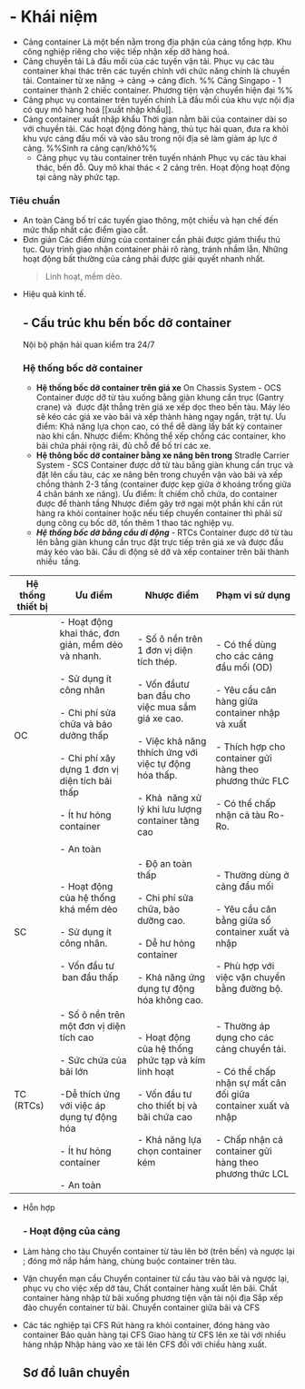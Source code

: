 # - Khái niệm
- Cảng container 
  Là một bến nằm trong địa phận của cảng tổng hợp.
	Khu công nghiệp riêng cho việc tiếp nhận xếp dỡ hàng hoá.
- Cảng chuyền tải 
  Là đầu mối của các tuyến vận tải.
	Phục vụ các tàu container khai thác trên các tuyến chính với chức năng chính là chuyền tải.
	Container từ xe nâng -> cảng -> cảng đích.
%% Cảng Singapo - 1 container thành 2 chiếc container. Phương tiện vận chuyển hiện đại %%
- Cảng phục vụ container trên tuyến chính 
  Là đầu mối của khu vực nội địa có quy mô hàng hoá [[xuất nhập khẩu]]. 
- Cảng container xuất nhập khẩu
  Thời gian nằm bãi của container dài so với chuyền tải. Các hoạt động đóng hàng, thủ tục hải quan, đưa ra khỏi khu vực cảng đầu mối và vào sâu trong nội địa sẽ làm giảm áp lực ở cảng.
  %%Sinh ra cảng cạn/khô%%
  - Cảng phục vụ tàu container trên tuyến nhánh
Phục vụ các tàu khai thác, bến đỗ.
Quy mô khai thác < 2 cảng trên.
Hoạt động hoạt động tại cảng này phức tạp.

### Tiêu chuẩn
- An toàn 
Cảng bố trí các tuyến giao thông, một chiều và hạn chế đến mức thấp nhất các điểm giao cắt.
- Đơn giản
  Các điểm dừng của container cần phải được giảm thiểu thủ tục. Quy trình giao nhận container phải rõ ràng, tránh nhầm lẫn.
  Những hoạt động bất thường của cảng phải được giải quyết nhanh nhất.
  >Linh hoạt, mềm dẻo.
- Hiệu quả kinh tế.
  ## - Cấu trúc khu bến bốc dỡ container 
  Nội bộ phận hải quan kiểm tra 24/7
  ### Hệ thống bốc dỡ container 
  - **Hệ thống bốc dỡ container trên giá xe** On Chassis System - OCS
  Container được dỡ từ tàu xuống bằng giàn khung cần trục (Gantry crane) và  được đặt thẳng trên giá xe xếp dọc theo bến tàu. Máy léo sẽ kéo các giá xe vào bãi và xếp thành hàng ngay ngắn, trật tự.
    Ưu điểm: Khả năng lựa chọn cao, có thể dễ dàng lấy bất kỳ container nào khi cần.
	Nhược điểm: Không thể xếp chồng các container, kho bãi chứa phải rộng rãi, đủ chỗ để bố trí các xe.
  - **Hệ thông bốc dỡ container bằng xe nâng bên trong** Stradle Carrier System - SCS
Container được dỡ từ tàu bằng giàn khung cần trục và đặt lên cầu tàu, các xe nâng bên trong chuyển vận vào bãi và xếp chồng thành 2-3 tầng (container được kẹp giữa ở khoảng trống giữa 4 chân bánh xe nâng).
	Ưu điểm: Ít chiếm chỗ chứa, do container được để thành tầng
	Nhược điểm gây trở ngại một phần khi cần rút hàng ra khỏi container hoặc nếu tiếp chuyển container thì phải sử dụng công cụ bốc dỡ, tốn thêm 1 thao tác nghiệp vụ.
  - **_Hệ thống bốc dỡ bằng cẩu di động_** - RTCs
Container được dỡ từ tàu lên bằng giàn khung cần trục đặt trực tiếp trên giá xe và được đầu máy kéo vào bãi. Cẩu di động sẽ dỡ và xếp container trên bãi thành nhiều  tầng. 

| Hệ thống thiết bị | Ưu điểm | Nhược điểm | Phạm vi sử dụng |
| ---- | ---- | ---- | ---- |
| OC | - Hoạt động khai thác, đơn giản, mềm dẻo và nhanh.<br><br>- Sử dụng ít công nhân<br><br>- Chi phí sửa chữa và bảo dưởng thấp<br><br>- Chi phí xây dựng 1 đơn vị diện tích bãi thấp<br><br>- Ít hư hỏng container<br><br>- An toàn | - Số ô nền trên 1 đơn vị diện tích thép.<br><br>- Vốn đầutư ban đầu cho việc mua sắm giá xe cao.<br><br>- Việc khả năng thhích ứng với việc tự động hóa thấp.<br><br>- Khả  năng xử lý khi lưu lượng container tăng cao | - Có thể dùng cho các cảng đầu mối (OD)<br><br>- Yêu cầu cân hàng giữa container nhập và xuất<br><br>- Thích hợp cho container gửi hàng theo phương thức FLC<br><br>- Có thể chấp nhận cả tàu Ro-Ro. |
| SC | - Hoạt động của hệ thống khá mềm dẻo<br><br>- Sử dụng ít công nhân.<br><br>- Vốn đầu tư  ban đầu thấp | - Độ an toàn thấp<br><br>- Chi phí sửa chữa, bảo dưỡng cao.<br><br>- Dễ hư hỏng container<br><br>- Khả năng ứng dụng tự động hóa không cao. | - Thường dùng ở cảng đầu mối<br><br>- Yêu cầu cân bằng giữa số container xuất và nhập<br><br>- Phù hợp với việc vận chuyển bằng đường bộ. |
| TC (RTCs) | - Số ô nền trên một đơn vị diện tích cao<br><br>- Sức chứa của bãi lớn<br><br>-Dễ thích ứng với việc áp dụng tự động hóa<br><br>- Ít hư hỏng container<br><br>- An toàn | - Hoạt động của hệ thống phức tạp và kím linh hoạt<br><br>- Vốn đầu tư cho thiết bị và bãi chứa cao<br><br>- Khả năng lựa chọn container kém | - Thường áp dụng cho các cảng chuyển tải.<br><br>- Có thể chấp nhận sự mất cân đối giữa container xuất và nhập<br><br>- Chấp nhận cả container gửi hàng theo phương thức LCL |
- Hỗn hợp
  ### - Hoạt động của cảng
- Làm hàng cho tàu
  Chuyển container từ tàu lên bờ (trên bến) và ngược lại ; đóng mở nắp hầm hàng, chùng buộc container trên tàu.
- Vận chuyển mạn cầu
  Chuyển container từ cầu tàu vào bãi và ngược lại, phục vụ cho việc xếp dỡ tàu, 
  Chất container hàng xuất lên bãi.
  Chất container hàng nhập từ bãi xuống phương tiện vận tải nội địa
  Sắp xếp đảo chuyển container từ bãi.
  Chuyển container giữa bãi và CFS
- Các tác nghiệp tại CFS
  Rút hàng ra khỏi container, đóng hàng vào container 
  Bảo quản hàng tại CFS
  Giao hàng từ CFS lên xe tải với nhiều hàng nhập
  Nhập hàng vào xe tải lên CFS đối với chiều hàng xuất.
  
  ## Sơ đồ luân chuyển
  
  